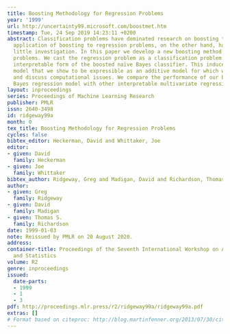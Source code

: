 ```yaml
---
title: Boosting Methodology for Regression Problems
year: '1999'
url: http://uncertainty99.microsoft.com/boostmet.htm
timestamp: Tue, 24 Sep 2019 14:23:11 +0200
abstract: Classification problems have dominated research on boosting to date. The
  application of boosting to regression problems, on the other hand, has received
  little investigation. In this paper we develop a new boosting method for regression
  problems. We cast the regression problem as a classification problem and apply an
  interpretable form of the boosted naïve Bayes classifier. This induces a regression
  model that we show to be expressible as an additive model for which we derive estimators
  and discuss computational issues. We compare the performance of our boosted naïve
  Bayes regression model with other interpretable multivariate regression procedures.
layout: inproceedings
series: Proceedings of Machine Learning Research
publisher: PMLR
issn: 2640-3498
id: ridgeway99a
month: 0
tex_title: Boosting Methodology for Regression Problems
cycles: false
bibtex_editor: Heckerman, David and Whittaker, Joe
editor:
- given: David
  family: Heckerman
- given: Joe
  family: Whittaker
bibtex_author: Ridgeway, Greg and Madigan, David and Richardson, Thomas S.
author:
- given: Greg
  family: Ridgeway
- given: David
  family: Madigan
- given: Thomas S.
  family: Richardson
date: 1999-01-03
note: Reissued by PMLR on 20 August 2020.
address:
container-title: Proceedings of the Seventh International Workshop on Artificial Intelligence
  and Statistics
volume: R2
genre: inproceedings
issued:
  date-parts:
  - 1999
  - 1
  - 3
pdf: http://proceedings.mlr.press/r2/ridgeway99a/ridgeway99a.pdf
extras: []
# Format based on citeproc: http://blog.martinfenner.org/2013/07/30/citeproc-yaml-for-bibliographies/
---
```

